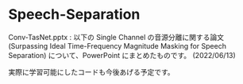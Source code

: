# Speech-Separation

Conv-TasNet.pptx : 以下の Single Channel の音源分離に関する論文 (Surpassing Ideal Time-Frequency Magnitude Masking for Speech Separation) について、PowerPoint にまとめたものです。 (2022/06/13)

実際に学習可能にしたコードも今後あげる予定です。
